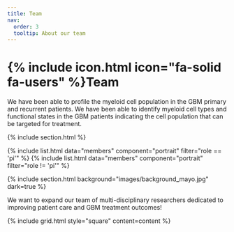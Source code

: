 ```yaml
---
title: Team
nav:
  order: 3
  tooltip: About our team
---
```


# {% include icon.html icon="fa-solid fa-users" %}Team

We have been able to profile the myeloid cell population in the GBM primary and recurrent patients. We have been able to identify myeloid cell types and functional states in the GBM patients indicating the cell population that can be targeted for treatment.

{% include section.html %}

{% include list.html data="members" component="portrait" filter="role == 'pi'" %}
{% include list.html data="members" component="portrait" filter="role != 'pi'" %}

{% include section.html background="images/background_mayo.jpg" dark=true %}

We want to expand our team of multi-disciplinary researchers dedicated to improving patient care and GBM treatment outcomes!

<!---
{% include section.html %}

{% capture content %}

{% include figure.html image="images/Bhat.jpg" %}
{% include figure.html image="images/Gabi.jpg" %}
{% include figure.html image="images/Rakesh.jpg" %}
{% include figure.html image="images/Drake.jpg" %}
{% include figure.html image="images/Takashi.jpg" %}
{% include figure.html image="images/Pavan.jpg" %}
{% include figure.html image="images/Gayatri.jpg" %}

{% endcapture %}
-->

{% include grid.html style="square" content=content %}
